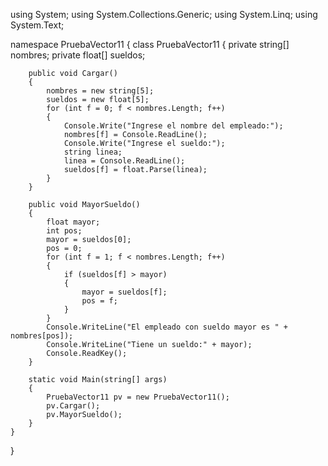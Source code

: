 using System;
using System.Collections.Generic;
using System.Linq;
using System.Text;

namespace PruebaVector11
{
    class PruebaVector11
    {
        private string[] nombres;
        private float[] sueldos;

        public void Cargar()
        {
            nombres = new string[5];
            sueldos = new float[5];
            for (int f = 0; f < nombres.Length; f++)
            {
                Console.Write("Ingrese el nombre del empleado:");
                nombres[f] = Console.ReadLine();
                Console.Write("Ingrese el sueldo:");
                string linea;
                linea = Console.ReadLine();
                sueldos[f] = float.Parse(linea);
            }
        }

        public void MayorSueldo()
        {
            float mayor;
            int pos;
            mayor = sueldos[0];
            pos = 0;
            for (int f = 1; f < nombres.Length; f++)
            {
                if (sueldos[f] > mayor)
                {
                    mayor = sueldos[f];
                    pos = f;
                }
            }
            Console.WriteLine("El empleado con sueldo mayor es " + nombres[pos]);
            Console.WriteLine("Tiene un sueldo:" + mayor);
            Console.ReadKey();
        }

        static void Main(string[] args)
        {
            PruebaVector11 pv = new PruebaVector11();
            pv.Cargar();
            pv.MayorSueldo();
        }
    }
  }
